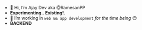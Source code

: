 - 👋 Hi, I’m Ajay Dev aka @RamesanPP 
- **Experimenting.. Existing!.**
- 👀 I’m working in `web && app development`   *for the time being* 😉
- **BACKEND**
